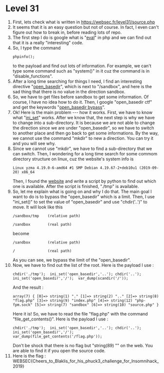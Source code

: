 # Level 31

1. First, lets check what is written in https://websec.fr/level31/source.php
2. It seems that it is an easy question but not of course. In fact, I even can't figure out how to break in, before reading lots of repo.
3. The first step I do is google what is "[eval](https://www.php.net/manual/en/function.eval.php)" in php and we can find out that it is a really "interesting" code.
4. So, I type the command 
    ```
    phpinfo();
    ```
    to the payload and find out lots of information. For example, we can't type some command such as "system()" in it cuz the command is in "disable_functions". 
5. After a long time searching for things I need, I find an interesting directive "[open_basedir](https://www.php.net/manual/en/ini.core.php#ini.open-basedir)", which is next to "/sandbox", and here is the sad thing that there is no value in the direction sandbox.
6. So, we have to get files before sandbox to get some information. Of course, I have no idea how to do it. Then, I google "open_basedir ctf" and get the keywords "[open_basedir bypass](https://twitter.com/eboda_/status/1113839230608797696)". 
7. Ok! Here is the main problem --- how it works. First, we have to know what "[ini_set](https://www.php.net/manual/zh/function.ini-set.php)" works. After we know that, the next step is why we have to change into a sub-directory. It is because we are not able to change the direction since we are under "open_basedir", so we have to switch to another place and then go back to get some informations. By the way, we cannot use the command "mkdir" to new a direction. You can try it and you will see why.
8. Since we cannot use "mkdir", we have to find a sub-directory that we can switch. Then, I wondering for a long time search for some commom directory structure on linux, cuz the website's system info is 
    ```
    Linux yzma 4.19.0-6-amd64 #1 SMP Debian 4.19.67-2+deb10u1 (2019-09-20) x86_64
    ```
    Then, I found the [website](https://www.howtogeek.com/117435/htg-explains-the-linux-directory-structure-explained/) and write a script by python to find out which one is available. After the script is finished, "./tmp" is available.
9. So, let me explain what is going on and why I do that. The main goal I want to do is to bypass the "open_basedir" which is a limit. Then, I use "ini_set()" to set the value of "open_basedir" and use "chdir('..')" to move. It will look like this
    ```
    /sandbox/tmp    (relative path)
    
    /sandbox        (real path)
    ```
    become
    ```
    /sandbox        (relative path)
    
    /               (real path)
    ```
    As you can see, we bypass the limit of the "open_basedir".
10. Now, we have to find out the list of the root. Here is the payload I use : 
    ```
    chdir('./tmp');  ini_set('open_basedir','..'); chdir('..');  ini_set('open_basedir','/');  var_dump(scandir('/'));
    ```
    And the result : 
    ```
    array(7) { [0]=> string(1) "." [1]=> string(2) ".." [2]=> string(8) "flag.php" [3]=> string(9) "index.php" [4]=> string(12) "php-fpm.sock" [5]=> string(7) "sandbox" [6]=> string(10) "source.php" }
    ```
    Here it is! So, we have to read the file "flag.php" with the command "file_get_contents()". Here is the payload I use : 
    ```
    chdir('./tmp');  ini_set('open_basedir','..'); chdir('..');  ini_set('open_basedir','/');  var_dump(file_get_contents('/flag.php'));
    ```
    Don't be shock that there is no flag but "string(89) "" on the web. You are able to find it if you open the source code. 
11. Here is the flag : WEBSEC{Cheers_to_Blaklis_for_his_phuck3_challenge_for_Insomnihack_2019}
